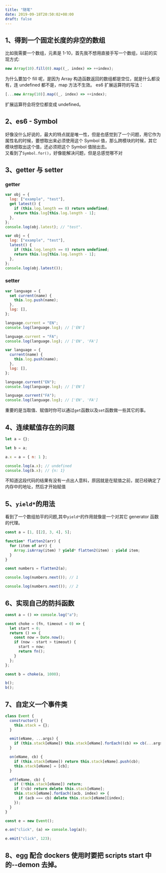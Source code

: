 ```yaml
---
title: "随笔"
date: 2019-09-18T20:50:02+08:00
draft: false
---
```


## 1、得到一个固定长度的非空的数组

比如我需要一个数组，元素是 1-10，首先我不想用直接手写一个数组，以前的实现方式:

```js
new Array(10).fill(0).map((_, index) => ++index);
```

为什么要加个 fill 呢，是因为 Array 构造函数返回的数组都是空位，就是什么都没有，连 undefined 都不是，map 方法不生效。
es6 扩展运算符的写法：

```js
[...new Array(10)].map((_, index) => ++index);
```

扩展运算符会将空位都变成 undefined。

## 2、es6 - Symbol

好像没什么好说的，最大的特点就是唯一性，但是也感觉到了一个问题，用它作为属性名的时候，要想取出来必须使用这个 Symbol 值，那么跨模块的时候，其它模块想取出这个值，还必须把这个 Symbol 值抛出去。  
 又看到了`Symbol.for()`，好像能解决问题，但是总感觉哪不对

## 3、getter 与 setter

### getter

```js
var obj = {
  log: ["example", "test"],
  get latest() {
    if (this.log.length == 0) return undefined;
    return this.log[this.log.length - 1];
  },
};
console.log(obj.latest); // "test".
```

```js
var obj = {
  log: ["example", "test"],
  latest() {
    if (this.log.length == 0) return undefined;
    return this.log[this.log.length - 1];
  },
};
console.log(obj.latest());
```

### setter

```js
var language = {
  set current(name) {
    this.log.push(name);
  },
  log: [],
};

language.current = "EN";
console.log(language.log); // ['EN']

language.current = "FA";
console.log(language.log); // ['EN', 'FA']
```

```js
var language = {
  current(name) {
    this.log.push(name);
  },
  log: [],
};

language.current("EN");
console.log(language.log); // ['EN']

language.current("FA");
console.log(language.log); // ['EN', 'FA']
```

重要的是当取值、赋值时你可以通过`get`函数以及`set`函数做一些其它的事。

## 4、连续赋值存在的问题

```js
let a = {};

let b = a;

a.x = a = { n: 1 };

console.log(a.x); // undefined
console.log(b.x); // {n: 1}
```

不知道这段代码的结果有没有一点出人意料，原因就是在赋值之前，就已经确定了内存中的地址，然后才开始赋值

## 5、`yield*`的用法

看到了一个数组拍平的问题,其中`yield*`的作用就像是一个对其它 generator 函数的代理。

```js
const a = [1, [[2], 3, 4], 5];

function* flatten2(arr) {
  for (item of arr) {
    Array.isArray(item) ? yield* flatten2(item) : yield item;
  }
}

const numbers = flatten2(a);

console.log(numbers.next()); // 1

console.log(numbers.next()); // 2
```

## 6、实现自己的防抖函数

```js
const a = () => console.log("a");

const choke = (fn, timeout = 0) => {
  let start = 0;
  return () => {
    const now = Date.now();
    if (now - start > timeout) {
      start = now;
      return fn();
    }
  };
};

const b = choke(a, 1000);

b();
b();
```

## 7、自定义一个事件类

```js
class Event {
  constructor() {
    this.stack = {};
  }

  emit(eName, ...args) {
    if (this.stack[eName]) this.stack[eName].forEach((cb) => cb(...args));
  }

  on(eName, cb) {
    if (this.stack[eName]) return this.stack[eName].push(cb);
    this.stack[eName] = [cb];
  }

  off(eName, cb) {
    if (!this.stack[eName]) return;
    if (!cb) return delete this.stack[eName];
    this.stack[eName].forEach((acb, index) => {
      if (acb === cb) delete this.stack[eName][index];
    });
  }
}

const e = new Event();

e.on("click", (a) => console.log(a));

e.emit("click", 123);
```

## 8、egg 配合 dockers 使用时要把 scripts start 中的--demon 去掉。
